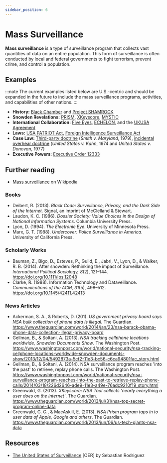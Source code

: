 ```yaml
---
sidebar_position: 6
---
```


# Mass Surveillance
**Mass surveillance** is a type of surveillance program that collects vast quantities of data on an entire population. This form of surveillance is often conducted by local and federal governments to fight terrorism, prevent crime, and control a population. 

## Examples
:::note
The current examples listed below are U.S.-centric and should be expanded in the future to include the mass surveillance programs, activities, and capabilities of other nations.
:::
- **History:** [Black Chamber](https://en.wikipedia.org/wiki/Black_Chamber) and [Project SHAMROCK](https://en.wikipedia.org/wiki/Project_SHAMROCK)
- **Snowden Revelations:** [PRISM](https://en.wikipedia.org/wiki/PRISM), [XKeyscore](https://en.wikipedia.org/wiki/XKeyscore), [MYSTIC](https://en.wikipedia.org/wiki/MYSTIC)
- **International Collaboration:** [Five Eyes](https://en.wikipedia.org/wiki/Five_Eyes), [ECHELON](https://en.wikipedia.org/wiki/ECHELON), and the [UKUSA Agreement](https://en.wikipedia.org/wiki/UKUSA_Agreement)
- **Laws:** [USA PATRIOT Act](https://en.wikipedia.org/wiki/Patriot_Act), [Foreign Intelligence Surveillance Act](https://en.wikipedia.org/wiki/Foreign_Intelligence_Surveillance_Act)
- **Case Law:** [Third-party doctrine](https://en.wikipedia.org/wiki/Third-party_doctrine) (*Smith v. Maryland*, 1979), [incidental overhear doctrine](https://www.law.georgetown.edu/american-criminal-law-review/in-print/volume-55-issue-1-winter-2018/another-bite-out-of-katz-foreign-intelligence-surveillance-and-the-incidental-overhear-doctrine/) (*United States v. Kahn*, 1974  and *United States v. Donovan*, 1977)
- **Executive Powers:** [Executive Order 12333](https://en.wikipedia.org/wiki/Executive_Order_12333)

## Further reading
- [Mass surveillance](https://en.wikipedia.org/wiki/Mass_surveillance) on Wikipedia

### Books
- Deibert, R. (2013). *Black Code: Surveillance, Privacy, and the Dark Side of the Internet.* Signal, an imprint of McClelland & Stewart. 
- Laudon, K. C. (1986). *Dossier Society: Value Choices in the Design of National Information Systems*. Columbia University Press.
- Lyon, D. (1994). *The Electronic Eye*. University of Minnesota Press. 
- Marx, G. T. (1988). *Undercover: Police Surveillance in America*. University of California Press.

### Scholarly Works
- Bauman, Z., Bigo, D., Esteves, P., Guild, E., Jabri, V., Lyon, D., & Walker, R. B. (2014). After snowden: Rethinking the impact of Surveillance. *International Political Sociology, 8*(2), 121–144. https://doi.org/10.1111/ips.12048
- Clarke, R. (1988). Information Technology and Dataveillance. *Communications of the ACM, 31*(5), 498–512. https://doi.org/10.1145/42411.42413 

### News Articles
- Ackerman, S. A., & Roberts, D. (201). *US government privacy board says NSA bulk collection of phone data is illegal*. The Guardian. https://www.theguardian.com/world/2014/jan/23/nsa-barack-obama-phone-data-collection-illegal-privacy-board 
- Gellman, B., & Soltani, A. (2013). *NSA tracking cellphone locations worldwide, Snowden Documents Show*. The Washington Post. https://www.washingtonpost.com/world/national-security/nsa-tracking-cellphone-locations-worldwide-snowden-documents-show/2013/12/04/5492873a-5cf2-11e3-bc56-c6ca94801fac_story.html 
- Gellman, B., & Soltani, A. (2014). NSA surveillance program reaches 'into the past' to retrieve, replay phone calls. The Washington Post. https://www.washingtonpost.com/world/national-security/nsa-surveillance-program-reaches-into-the-past-to-retrieve-replay-phone-calls/2014/03/18/226d2646-ade9-11e3-a49e-76adc9210f19_story.html 
- Greenwald, G. (2013). *XKeyscore: NSA Tool collects 'nearly everything a user does on the internet'*. The Guardian. https://www.theguardian.com/world/2013/jul/31/nsa-top-secret-program-online-data 
- Greenwald, G. G., & MacAskill, E. (2013). *NSA Prism program taps in to user data of Apple, Google and others*. The Guardian. https://www.theguardian.com/world/2013/jun/06/us-tech-giants-nsa-data 

## Resources
- [The United States of Surveillance](https://masssurveillance.net) [OER] by Sebastian Rodriguez
